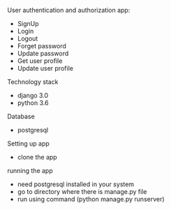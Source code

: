 User authentication and authorization app:
- SignUp
- Login
- Logout
- Forget password
- Update password
- Get user profile
- Update user profile

Technology stack
- django 3.0
- python 3.6

Database
- postgresql

Setting up app 
- clone the app

running the app
- need postgresql installed in your system
- go to directory where there is manage.py file
- run using command (python manage.py runserver)


